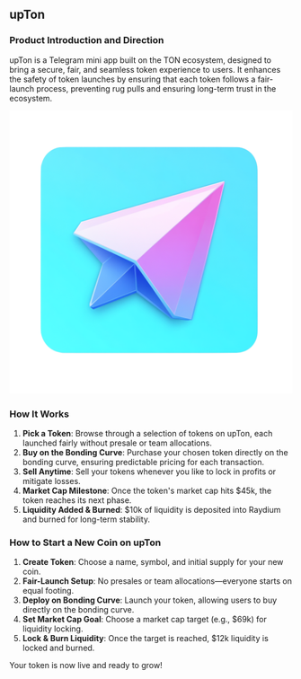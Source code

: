 ## upTon

### Product Introduction and Direction
upTon is a Telegram mini app built on the TON ecosystem, designed to bring a secure, fair, and seamless token experience to users. It enhances the safety of token launches by ensuring that each token follows a fair-launch process, preventing rug pulls and ensuring long-term trust in the ecosystem.

![Logo](./images/logo.png)

### How It Works
1. **Pick a Token**: Browse through a selection of tokens on upTon, each launched fairly without presale or team allocations.
2. **Buy on the Bonding Curve**: Purchase your chosen token directly on the bonding curve, ensuring predictable pricing for each transaction.
3. **Sell Anytime**: Sell your tokens whenever you like to lock in profits or mitigate losses.
4. **Market Cap Milestone**: Once the token's market cap hits $45k, the token reaches its next phase.
5. **Liquidity Added & Burned**: $10k of liquidity is deposited into Raydium and burned for long-term stability.

### How to Start a New Coin on upTon
1. **Create Token**: Choose a name, symbol, and initial supply for your new coin.
2. **Fair-Launch Setup**: No presales or team allocations—everyone starts on equal footing.
3. **Deploy on Bonding Curve**: Launch your token, allowing users to buy directly on the bonding curve.
4. **Set Market Cap Goal**: Choose a market cap target (e.g., $69k) for liquidity locking.
5. **Lock & Burn Liquidity**: Once the target is reached, $12k liquidity is locked and burned.

Your token is now live and ready to grow!
